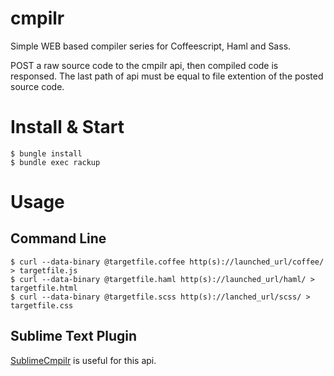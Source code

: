 cmpilr
======

Simple WEB based compiler series for Coffeescript, Haml and Sass.

POST a raw source code to the cmpilr api, then compiled code is responsed. The last path of api must be equal to file extention of the posted source code.

Install & Start
======
    $ bungle install 
    $ bundle exec rackup

Usage
======
Command Line
-----
    $ curl --data-binary @targetfile.coffee http(s)://launched_url/coffee/ > targetfile.js
    $ curl --data-binary @targetfile.haml http(s)://launched_url/haml/ > targetfile.html
    $ curl --data-binary @targetfile.scss http(s)://lanched_url/scss/ > targetfile.css
Sublime Text Plugin
----
[SublimeCmpilr](https://github.com/hiroyan/SublimeCmpilr.git) is useful for this api.

